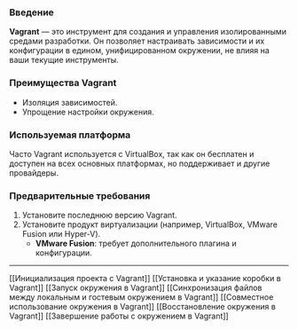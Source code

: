 ### Введение
**Vagrant** — это инструмент для создания и управления изолированными средами разработки. Он позволяет настраивать зависимости и их конфигурации в едином, унифицированном окружении, не влияя на ваши текущие инструменты.

### Преимущества Vagrant
- Изоляция зависимостей.
- Упрощение настройки окружения.

### Используемая платформа
Часто Vagrant используется с VirtualBox, так как он бесплатен и доступен на всех основных платформах, но поддерживает и другие провайдеры.

### Предварительные требования
1. Установите последнюю версию Vagrant.
2. Установите продукт виртуализации (например, VirtualBox, VMware Fusion или Hyper-V).
   - **VMware Fusion**: требует дополнительного плагина и конфигурации.

--- 

[[Инициализация проекта с Vagrant]]
[[Установка и указание коробки в Vagrant]]
[[Запуск окружения в Vagrant]]
[[Синхронизация файлов между локальным и гостевым окружением в Vagrant]]
[[Совместное использование окружения в Vagrant]]
[[Восстановление окружения в Vagrant]]
[[Завершение работы с окружением в Vagrant]]